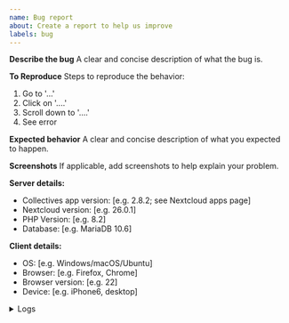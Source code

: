 ```yaml
---
name: Bug report
about: Create a report to help us improve
labels: bug
---
```


**Describe the bug**
A clear and concise description of what the bug is.

**To Reproduce**
Steps to reproduce the behavior:
1. Go to '...'
2. Click on '....'
3. Scroll down to '....'
4. See error

**Expected behavior**
A clear and concise description of what you expected to happen.

**Screenshots**
If applicable, add screenshots to help explain your problem.

**Server details:**
- Collectives app version: [e.g. 2.8.2; see Nextcloud apps page]
- Nextcloud version: [e.g. 26.0.1]
- PHP Version: [e.g. 8.2]
- Database: [e.g. MariaDB 10.6]

**Client details:**
 - OS: [e.g. Windows/macOS/Ubuntu]
 - Browser: [e.g. Firefox, Chrome]
 - Browser version: [e.g. 22]
 - Device: [e.g. iPhone6, desktop]

<details>
<summary>Logs</summary>

#### Nextcloud log (data/nextcloud.log)
```
Insert your Nextcloud log here
```

#### Browser log
```
Insert your browser log here, this could for example include:

a) The javascript console log
b) The network log
c) ...
```

</details>
